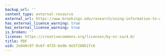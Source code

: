 ```yaml
---
backup_url: ''
content_type: external-resource
external_url: https://www.brookings.edu/research/using-information-to-drive-change-new-ways-of-moving-markets/
has_external_licence_warning: true
has_external_license_warning: true
is_broken: ''
license: https://creativecommons.org/licenses/by-nc-sa/4.0/
title: PDF
uid: 2e648c97-0c6f-4f35-be9b-9e5f288b1fc6
---
```

